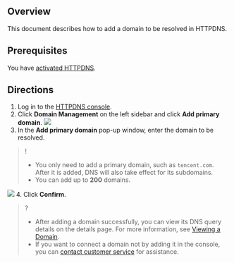 ﻿## Overview
This document describes how to add a domain to be resolved in HTTPDNS.

## Prerequisites
You have [activated HTTPDNS](https://intl.cloud.tencent.com/document/product/1130/44461).

## Directions
1. Log in to the [HTTPDNS console](https://console.cloud.tencent.com/httpdns).
2. Click **Domain Management** on the left sidebar and click **Add primary domain**.
![](https://main.qcloudimg.com/raw/6f25160500dafe57fec9681076de7434.png)
3. In the **Add primary domain** pop-up window, enter the domain to be resolved.
>! 
>- You only need to add a primary domain, such as `tencent.com`. After it is added, DNS will also take effect for its subdomains.
>- You can add up to **200** domains.
>
![](https://main.qcloudimg.com/raw/a599d62b0923e3af717fad36906ff0a3.png)
4. Click **Confirm**.
>? 
>- After adding a domain successfully, you can view its DNS query details on the details page. For more information, see [Viewing a Domain](https://intl.cloud.tencent.com/document/product/1130/44466).
>- If you want to connect a domain not by adding it in the console, you can [contact customer service](https://intl.cloud.tencent.com/contact-sales) for assistance.
